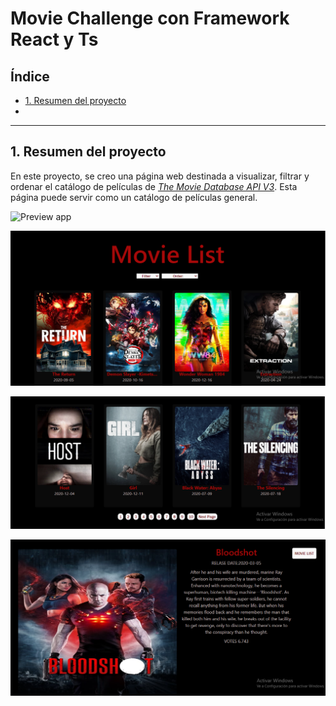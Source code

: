 # Movie Challenge con Framework React  y Ts

## Índice

* [1. Resumen del proyecto](#1-resumen-del-proyecto)
*

***

## 1. Resumen del proyecto



En este proyecto, se creo una página web destinada a visualizar, filtrar y
ordenar el catálogo de películas de
[_The Movie Database API V3_](https://developer.themoviedb.org/docs).
Esta página puede servir como un catálogo de
películas general.

![Preview app](https://github-production-user-asset-6210df.s3.amazonaws.com/123121338/271433237-2bd1477b-15ef-49d4-9fcb-226b3263c46a.png)





![Prototipo #2 diseño de escritorio chat individual](/src/img/movieList.PNG)

![Prototipo #2 diseño de escritorio chat individual](/src/img/pageMovieList.PNG)

![Prototipo #2 diseño de escritorio chat individual](/src/img/detailMovie.PNG)